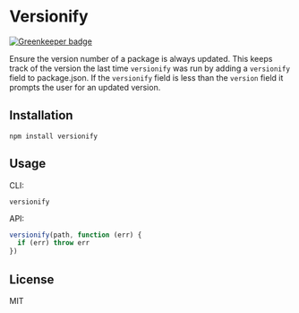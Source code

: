 # Versionify

[![Greenkeeper badge](https://badges.greenkeeper.io/ForbesLindesay/versionify.svg)](https://greenkeeper.io/)

Ensure the version number of a package is always updated.  This keeps track of the version the last time `versionify` was run by adding a `versionify` field to package.json.  If the `versionify` field is less than the `version` field it prompts the user for an updated version.

## Installation

    npm install versionify

## Usage

CLI:

    versionify

API:

```js
versionify(path, function (err) {
  if (err) throw err
})
```

## License

  MIT